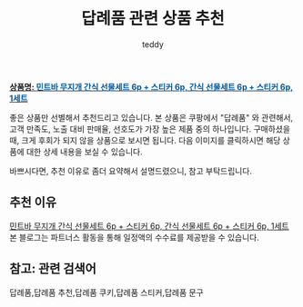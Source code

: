 ﻿---
layout: post
title:  "답례품 관련 상품 추천"
author: teddy
categories: [ 가구/인테리어 ]
tags: [답례품,답례품 추천,답례품 쿠키,답례품 스티커,답례품 문구]
image: https://static.coupangcdn.com/image/retail/images/1159146896420008-4480cb1c-f4dc-4707-8cac-e0cf6b28a096.jpg 
description: "쿠팡에서 답례품 관련 상품으로 가장 고객 선호도가 높은 제품 중 하나입니다."
---

<a href="https://link.coupang.com/re/AFFSDP?lptag=AF3256674&pageKey=5857054009&itemId=10208820282&vendorItemId=77491303398&traceid=V0-153-630f9c418c5cc3cb&requestid=20221226230756955017525"><b>상품명: <font color='#01579B'>민트바 무지개 간식 선물세트 6p + 스티커 6p, 간식 선물세트 6p + 스티커 6p, 1세트</font></b></a>

좋은 상품만 선별해서 추천드리고 있습니다.
본 상품은 쿠팡에서 "답례품" 와 관련해서, 고객 만족도, 노출 대비 판매율, 선호도가 가장 높은 제품 중의 하나입니다.
구매하셨을 때, 크게 후회가 되지 않을 상품으로 보시면 됩니다. 
다음 이미지를 클릭하시면 해당 상품에 대한 상세 내용을 보실 수 있습니다.

바쁘시다면, 추천 이유로 좀더 요약해서 설명드렸으니, 참고 부탁드립니다.

## 추천 이유 

<a href="https://link.coupang.com/re/AFFSDP?lptag=AF3256674&pageKey=5857054009&itemId=10208820282&vendorItemId=77491303398&traceid=V0-153-630f9c418c5cc3cb&requestid=20221226230756955017525">민트바 무지개 간식 선물세트 6p + 스티커 6p, 간식 선물세트 6p + 스티커 6p, 1세트</a>
본 블로그는 파트너스 활동을 통해 일정액의 수수료를 제공받을 수 있습니다.

## 참고: 관련 검색어    
답례품,답례품 추천,답례품 쿠키,답례품 스티커,답례품 문구